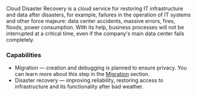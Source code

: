 Cloud Disaster Recovery is a cloud service for restoring IT infrastructure and data after disasters, for example, failures in the operation of IT systems and other force majeure: data center accidents, massive errors, fires, floods, power consumption. With its help, business processes will not be interrupted at a critical time, even if the company's main data center fails completely.

### Capabilities

- Migration — creation and debugging is planned to ensure privacy. You can learn more about this step in the [Migration](../../migration/) section.
- Disaster recovery — improving reliability, restoring access to infrastructure and its functionality after bad weather.
